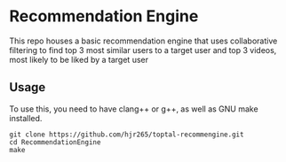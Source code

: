 # Recommendation Engine
This repo houses a basic recommendation engine that uses collaborative filtering to find top 3 most similar users to a target user and top 3 videos, most likely to be liked by a target user

## **Usage**
To use this, you need to have clang++ or g++, as well as GNU make installed.

```
git clone https://github.com/hjr265/toptal-recommengine.git
cd RecommendationEngine
make
```
